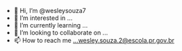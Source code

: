 - 👋 Hi, I’m @wesleysouza7
- 👀 I’m interested in ...
- 🌱 I’m currently learning ...
- 💞️ I’m looking to collaborate on ...
- 📫 How to reach me ...wesley.souza.2@escola.pr.gov.br

<!---
wesleysouza7/wesleysouza7 is a ✨ special ✨ repository because its `README.md` (this file) appears on your GitHub profile.
You can click the Preview link to take a look at your changes.
--->
